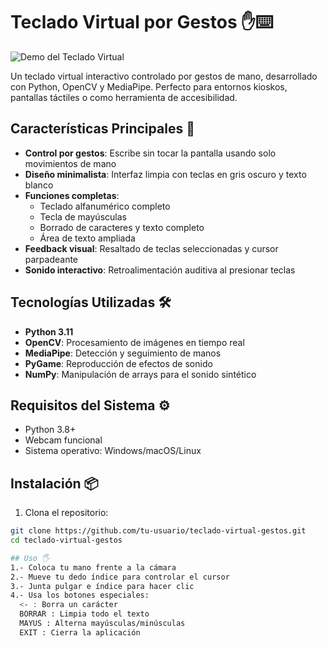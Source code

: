 # Teclado Virtual por Gestos ✋⌨️

![Demo del Teclado Virtual](demo.gif) 

Un teclado virtual interactivo controlado por gestos de mano, desarrollado con Python, OpenCV y MediaPipe. Perfecto para entornos kioskos, pantallas táctiles o como herramienta de accesibilidad.

## Características Principales 🚀

- **Control por gestos**: Escribe sin tocar la pantalla usando solo movimientos de mano
- **Diseño minimalista**: Interfaz limpia con teclas en gris oscuro y texto blanco
- **Funciones completas**:
  - Teclado alfanumérico completo
  - Tecla de mayúsculas
  - Borrado de caracteres y texto completo
  - Área de texto ampliada
- **Feedback visual**: Resaltado de teclas seleccionadas y cursor parpadeante
- **Sonido interactivo**: Retroalimentación auditiva al presionar teclas

## Tecnologías Utilizadas 🛠️

- **Python 3.11**
- **OpenCV**: Procesamiento de imágenes en tiempo real
- **MediaPipe**: Detección y seguimiento de manos
- **PyGame**: Reproducción de efectos de sonido
- **NumPy**: Manipulación de arrays para el sonido sintético

## Requisitos del Sistema ⚙️

- Python 3.8+
- Webcam funcional
- Sistema operativo: Windows/macOS/Linux

## Instalación 📦

1. Clona el repositorio:
```bash
git clone https://github.com/tu-usuario/teclado-virtual-gestos.git
cd teclado-virtual-gestos

## Uso 🖐️
1.- Coloca tu mano frente a la cámara
2.- Mueve tu dedo índice para controlar el cursor
3.- Junta pulgar e índice para hacer clic
4.- Usa los botones especiales:
  <- : Borra un carácter
  BORRAR : Limpia todo el texto
  MAYUS : Alterna mayúsculas/minúsculas
  EXIT : Cierra la aplicación
